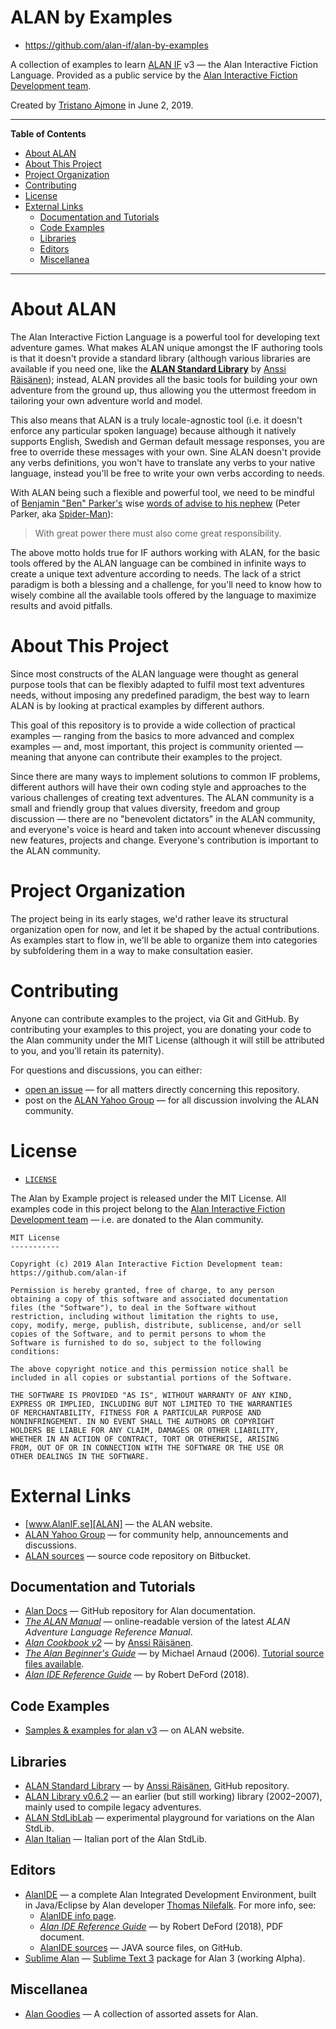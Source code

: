 # ALAN by Examples

- https://github.com/alan-if/alan-by-examples

A collection of examples to learn [ALAN IF] v3 — the Alan Interactive Fiction Language. Provided as a public service by the [Alan Interactive Fiction Development team].

Created by [Tristano Ajmone] in June 2, 2019.

-----

**Table of Contents**

<!-- MarkdownTOC autolink="true" bracket="round" autoanchor="false" lowercase="only_ascii" uri_encoding="true" levels="1,2,3" -->

- [About ALAN](#about-alan)
- [About This Project](#about-this-project)
- [Project Organization](#project-organization)
- [Contributing](#contributing)
- [License](#license)
- [External Links](#external-links)
    - [Documentation and Tutorials](#documentation-and-tutorials)
    - [Code Examples](#code-examples)
    - [Libraries](#libraries)
    - [Editors](#editors)
    - [Miscellanea](#miscellanea)

<!-- /MarkdownTOC -->

-----

# About ALAN

The Alan Interactive Fiction Language is a powerful tool for developing text adventure games. What makes ALAN unique amongst the IF authoring tools is that it doesn't provide a standard library (although various libraries are available if you need one, like the **[ALAN Standard Library]** by [Anssi Räisänen]); instead, ALAN provides all the basic tools for building your own adventure from the ground up, thus allowing you the uttermost freedom in tailoring your own adventure world and model.

This also means that ALAN is a truly locale-agnostic tool (i.e. it doesn't enforce any particular spoken language) because although it natively supports English, Swedish and German default message responses, you are free to override these messages with your own. Sine ALAN doesn't provide any verbs definitions, you won't have to translate any verbs to your native language, instead you'll be free to write your own verbs according to needs.

With ALAN being such a flexible and powerful tool, we need to be mindful of [Benjamin "Ben" Parker's] wise [words of advise to his nephew]  (Peter Parker, aka [Spider-Man]):

> With great power there must also come great responsibility.

The above motto holds true for IF authors working with ALAN, for the basic tools offered by the ALAN language can be combined in infinite ways to create a unique text adventure according to needs. The lack of a strict paradigm is both a blessing and a challenge, for you'll need to know how to wisely combine all the available tools offered by the language to maximize results and avoid pitfalls.

# About This Project

Since most constructs of the ALAN language were thought as general purpose tools that can be flexibly adapted to fulfil most text adventures needs, without imposing any predefined paradigm, the best way to learn ALAN is by looking at practical examples by different authors.

This goal of this repository is to provide a wide collection of practical examples — ranging from the basics to more advanced and complex examples — and, most important, this project is community oriented — meaning that anyone can contribute their examples to the project.

Since there are many ways to implement solutions to common IF problems, different authors will have their own coding style and approaches to the various challenges of creating text adventures. The ALAN community is a small and friendly group that values diversity, freedom and group discussion — there are no "benevolent dictators" in the ALAN community, and everyone's voice is heard and taken into account whenever discussing new features, projects and change. Everyone's contribution is important to the ALAN community.

# Project Organization

The project being in its early stages, we'd rather leave its structural organization open for now, and let it be shaped by the actual contributions. As examples start to flow in, we'll be able to organize them into categories by subfoldering them in a way to make consultation easier.

# Contributing

Anyone can contribute examples to the project, via Git and GitHub.
By contributing your examples to this project, you are donating your code to the Alan community under the MIT License (although it will still be attributed to you, and you'll retain its paternity).

For questions and discussions, you can either:

- [open an issue] — for all matters directly concerning this repository.
- post on the [ALAN Yahoo Group] — for all discussion involving the ALAN community.


# License

- [`LICENSE`](./LICENSE)

The Alan by Example project is released under the MIT License.
All examples code in this project belong to the [Alan Interactive Fiction Development team] — i.e. are donated to the Alan community.

```
MIT License
-----------

Copyright (c) 2019 Alan Interactive Fiction Development team:
https://github.com/alan-if

Permission is hereby granted, free of charge, to any person
obtaining a copy of this software and associated documentation
files (the "Software"), to deal in the Software without
restriction, including without limitation the rights to use,
copy, modify, merge, publish, distribute, sublicense, and/or sell
copies of the Software, and to permit persons to whom the
Software is furnished to do so, subject to the following
conditions:

The above copyright notice and this permission notice shall be
included in all copies or substantial portions of the Software.

THE SOFTWARE IS PROVIDED "AS IS", WITHOUT WARRANTY OF ANY KIND,
EXPRESS OR IMPLIED, INCLUDING BUT NOT LIMITED TO THE WARRANTIES
OF MERCHANTABILITY, FITNESS FOR A PARTICULAR PURPOSE AND
NONINFRINGEMENT. IN NO EVENT SHALL THE AUTHORS OR COPYRIGHT
HOLDERS BE LIABLE FOR ANY CLAIM, DAMAGES OR OTHER LIABILITY,
WHETHER IN AN ACTION OF CONTRACT, TORT OR OTHERWISE, ARISING
FROM, OUT OF OR IN CONNECTION WITH THE SOFTWARE OR THE USE OR
OTHER DEALINGS IN THE SOFTWARE.
```

# External Links

- [www.AlanIF.se][ALAN] — the ALAN website.
- [ALAN Yahoo Group] — for community help, announcements and discussions.
- [ALAN sources][ALAN Bitbucket] — source code repository on Bitbucket.

## Documentation and Tutorials

- [Alan Docs] — GitHub repository for Alan documentation.
- _[The ALAN Manual]_ — online-readable version of the latest _ALAN Adventure Language Reference Manual_.
- _[Alan Cookbook v2]_ — by [Anssi Räisänen].
- _[The Alan Beginner's Guide]_ — by Michael Arnaud (2006). [Tutorial source files available](https://github.com/alan-if/alan-docs/tree/master/alanguide/alanguide-code).
- _[Alan IDE Reference Guide]_ — by Robert DeFord (2018).

## Code Examples

- [Samples & examples for alan v3] — on ALAN website.


## Libraries

- [ALAN Standard Library] — by [Anssi Räisänen], GitHub repository.
- [ALAN Library v0.6.2] — an earlier (but still working) library (2002–2007), mainly used to compile legacy adventures.
- [ALAN StdLibLab] — experimental playground for variations on the Alan StdLib.
- [Alan Italian] — Italian port of the Alan StdLib.

## Editors

- [AlanIDE] — a complete Alan Integrated Development Environment, built in Java/Eclipse by Alan developer [Thomas Nilefalk]. For more info, see:
    + [AlanIDE info page].
    + _[Alan IDE Reference Guide]_ — by Robert DeFord (2018), PDF document.
    + [AlanIDE sources] — JAVA source files, on GitHub.
- [Sublime Alan] — [Sublime Text 3] package for Alan 3 (working Alpha).


## Miscellanea

- [Alan Goodies] — A collection of assorted assets for Alan.

<!-----------------------------------------------------------------------------
                               REFERENCE LINKS
------------------------------------------------------------------------------>

[Benjamin "Ben" Parker's]: https://en.wikipedia.org/wiki/Uncle_Ben "Learn more about Uncle Ben on Wikipedia"
[words of advise to his nephew]: https://en.wikipedia.org/wiki/With_great_power_comes_great_responsibility "See Wikipedia page on the motto 'With great power comes great responsibility'"
[Spider-Man]: https://en.wikipedia.org/wiki/Spider-Man "See Wikipedia page on Spider-Man"


<!-- ALAN -->

[ALAN]: https://www.alanif.se/ "Visit the ALAN website"
[ALAN IF]: https://www.alanif.se/ "Visit the ALAN website"
[ALAN Yahoo Group]: https://groups.yahoo.com/neo/groups/alan-if/info "Visit the Alan-IF group on Yahoo"
[ALAN Bitbucket]: https://bitbucket.org/alanif/alan/ "Visit the ALAN source repository on Bitbucket"


<!-- AlanIDE -->

[AlanIDE]: https://www.alanif.se/download-alan-v3/alanide "Go to the AlanIDE download page on Alan website"
[AlanIDE info page]: https://www.alanif.se/information/alanide/alanide-intro "View the AlanIDE information page on Alan website"
[Alan IDE Reference Guide]: https://github.com/alan-if/alan-docs/blob/master/ideguide/ideguide.pdf "Get the 'Alan IDE Reference Guide' (PDF format)"
[AlanIDE sources]: https://github.com/thoni56/alanide "Visit the AlanIDE source repository on GitHub"

<!-- Alan StdLib -->

[ALAN Standard Library]: https://github.com/AnssiR66/AlanStdLib/ "Visit the official repository of the ALAN Standard Library on GitHub"

[Artistic License 2.0]: https://opensource.org/licenses/Artistic-2.0

<!-- Alan misc -->

[Alan Goodies]: https://github.com/tajmone/alan-goodies "Visit the Alan Goodies project on GitHub"
[ALAN Library v0.6.2]: https://github.com/tajmone/alan-goodies/tree/master/libs "View ALAN Lib v0.6.2 at the 'Alan Goodies' project"
[ALAN StdLibLab]: https://github.com/tajmone/Alan-StdLibLab "Visit the ALAN StdLibLab project on GitHub"
[Alan Italian]: https://github.com/tajmone/Alan3-Italian "Visit the Alan Italian project on GitHub"
[Sublime Alan]: https://github.com/tajmone/sublime-alan "Visit the Sublime Alan project on GitHub"

<!-- Alan docs & tutorials -->

[Alan Docs]: https://github.com/alan-if/alan-docs "Visit the Alan Docs project on GitHub"
[The ALAN Manual]: http://htmlpreview.github.io/?https://github.com/alan-if/alan-docs/blob/master/manual/manual.html "Live HTML preview of the ALAN Manual"
[Alan Cookbook v2]: https://www.alanif.se/download-alan-v3/all-downloads/documentation/alan-cookbook-v2 "Go to the 'Alan Cookbook' download page on Alan website"

[The Alan Beginner's Guide]: http://htmlpreview.github.io/?https://github.com/alan-if/alan-docs/blob/master/alanguide/alanguide.html "Live HTML preview of the Alan Beginner's Guide"

[Samples & examples for alan v3]: https://www.alanif.se/information/samples

<!-- 3r party tools -->

[Sublime Text 3]: https://www.sublimetext.com/ "Visit Sublime Text website"

<!-- repo xrefs -->

[open an issue]: https://github.com/tajmone/alan-by-examples/issues/new "Click to open an issue"

<!-- people -->

[Alan Interactive Fiction Development team]: https://github.com/alan-if "Visit the Alan Interactive Fiction Development team organization on GitHub"

[Anssi Räisänen]: https://github.com/AnssiR66 "View Anssi Räisänen's GitHub profile"
[Tristano Ajmone]: https://github.com/tajmone "View Tristano Ajmone's GitHub profile"
[Thomas Nilefalk]: https://github.com/thoni56 "View Thomas Nilefalk's GitHub profile"


<!-- EOF -->